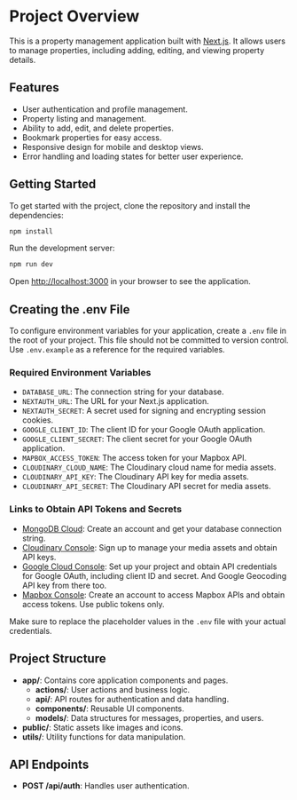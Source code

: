 <!-- README.md -->
# Project Overview

This is a property management application built with [Next.js](https://nextjs.org). It allows users to manage properties, including adding, editing, and viewing property details.

## Features
- User authentication and profile management.
- Property listing and management.
- Ability to add, edit, and delete properties.
- Bookmark properties for easy access.
- Responsive design for mobile and desktop views.
- Error handling and loading states for better user experience.

## Getting Started

To get started with the project, clone the repository and install the dependencies:

```bash
npm install
```

Run the development server:

```bash
npm run dev
```

Open [http://localhost:3000](http://localhost:3000) in your browser to see the application.

## Creating the .env File

To configure environment variables for your application, create a `.env` file in the root of your project. This file should not be committed to version control.
Use `.env.example` as a reference for the required variables.

### Required Environment Variables
- `DATABASE_URL`: The connection string for your database.
- `NEXTAUTH_URL`: The URL for your Next.js application.
- `NEXTAUTH_SECRET`: A secret used for signing and encrypting session cookies.
- `GOOGLE_CLIENT_ID`: The client ID for your Google OAuth application.
- `GOOGLE_CLIENT_SECRET`: The client secret for your Google OAuth application.
- `MAPBOX_ACCESS_TOKEN`: The access token for your Mapbox API.
- `CLOUDINARY_CLOUD_NAME`: The Cloudinary cloud name for media assets.
- `CLOUDINARY_API_KEY`: The Cloudinary API key for media assets.
- `CLOUDINARY_API_SECRET`: The Cloudinary API secret for media assets.

### Links to Obtain API Tokens and Secrets
- [MongoDB Cloud](https://cloud.mongodb.com/): Create an account and get your database connection string.
- [Cloudinary Console](https://console.cloudinary.com/): Sign up to manage your media assets and obtain API keys.
- [Google Cloud Console](https://console.cloud.google.com): Set up your project and obtain API credentials for Google OAuth, including client ID and secret. And Google Geocoding API key from there too.
- [Mapbox Console](https://console.mapbox.com/): Create an account to access Mapbox APIs and obtain access tokens. Use public tokens only.

Make sure to replace the placeholder values in the `.env` file with your actual credentials.

## Project Structure

- **app/**: Contains core application components and pages.
  - **actions/**: User actions and business logic.
  - **api/**: API routes for authentication and data handling.
  - **components/**: Reusable UI components.
  - **models/**: Data structures for messages, properties, and users.
- **public/**: Static assets like images and icons.
- **utils/**: Utility functions for data manipulation.

## API Endpoints

- **POST /api/auth**: Handles user authentication.


<!-- ## Deployment Instructions

To deploy the application, follow the instructions in the [Next.js deployment documentation](https://nextjs.org/docs/app/building-your-application/deploying).

For the easiest deployment experience, consider using the [Vercel Platform](https://vercel.com/new?utm_medium=default-template&filter=next.js&utm_source=create-next-app&utm_campaign=create-next-app-readme). -->
